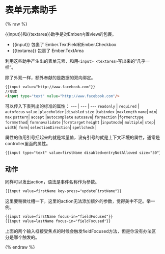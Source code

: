 # 表单元素助手

{% raw %}

{{input}}和{{textarea}}助手是对Ember内置view的包裹。

* {{input}} 包裹了 Ember.TextField和Ember.Checkbox
* {{textarea}} 包裹了 Ember.TextArea

利用这些助手产生出的表单元素，和用```<input> <textarea>```写出来的“几乎一样”。

除了外观一样，额外奉献的是数据的双向绑定。

```html
{{input value="http://www.facebook.com"}}
//变成
<input type="text" value="http://www.facebook.com"/>

```
可以传入下表列出的标准的属性：
--- | --- | ---
`readonly`	| `required` |	`autofocus`
`value`	|`placeholder`	|`disabled`
`size`	|`tabindex`	|`maxlength`
`name`|	`min`|	`max`
`pattern`|	`accept`	|`autocomplete`
`autosave`|	`formaction`	|`formenctype`
`formmethod`|	`formnovalidate`	|`formtarget`
`height`	|`inputmode`|	`multiple`|
`step`|	`width`|	`form`|
`selectionDirection`|	`spellcheck`|


属性的值用引号括起来的就是常量值，没有引号的就是上下文环境的属性，通常是controller里面的属性。

```html
{{input type="text" value=firstName disabled=entryNotAllowed size="50"}}
```

## 动作

同样可以发出action，语法是事件名称作为参数。

```html
{{input value=firstName key-press="updateFirstName"}}
```

这里要稍微吐槽一下，这里的action无法添加额外的参数，觉得美中不足。举一例。

```html
{{input value=firstName focus-in="fieldFocused"}}
{{input value=lastName focus-in="fieldFocused"}}
```
上面的两个输入框接受焦点的时候会触发fieldFocused方法，但是你没有办法区分是哪个触发的。


{% endraw %}
